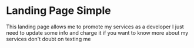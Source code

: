 # Landing Page Simple
This landing page allows me to promote my services as a developer
I just need to update some info and charge it
if you want to know more about my services don't doubt on texting me
